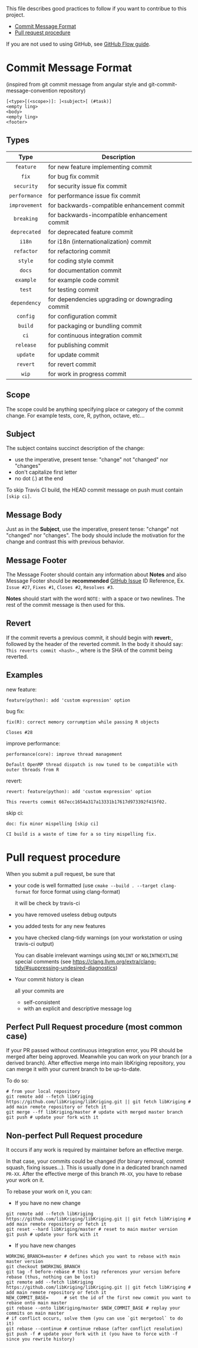 This file describes good practices to follow if you want to contribue to this project.

* [Commit Message Format](#commit-message-format)
* [Pull request procedure](#pull-request-procedure)

If you are not used to using GitHub, see [GitHub Flow guide](docs/GitHubFlow.md).

# Commit Message Format
(inspired from git commit message from angular style and git-commit-message-convention repository)

```
[<type>[(<scope>)]: ]<subject>[ (#task)]
<empty ling>
<body>
<empty ling>
<footer>
```

## Types

| Type          | Description |
|:-------------:|-------------|
| `feature`     | for new feature implementing commit |
| `fix`         | for bug fix commit |
| `security`    | for security issue fix commit |
| `performance` | for performance issue fix commit |
| `improvement` | for backwards-compatible enhancement commit |
| `breaking`    | for backwards-incompatible enhancement commit |
| `deprecated`  | for deprecated feature commit |
| `i18n`        | for i18n (internationalization) commit |
| `refactor`    | for refactoring commit |
| `style`       | for coding style commit |
| `docs`        | for documentation commit |
| `example`     | for example code commit |
| `test`        | for testing commit |
| `dependency`  | for dependencies upgrading or downgrading commit |
| `config`      | for configuration commit |
| `build`       | for packaging or bundling commit |
| `ci`          | for continuous integration commit |
| `release`     | for publishing commit |
| `update`      | for update commit |
| `revert`      | for revert commit |
| `wip`         | for work in progress commit |

## Scope
The scope could be anything specifying place or category of the commit change.
For example tests, core, R, python, octave, etc...

## Subject
The subject contains succinct description of the change:

* use the imperative, present tense: "change" not "changed" nor "changes"
* don't capitalize first letter
* no dot (.) at the end

To skip Travis CI build, the HEAD commit message on push must contain `[skip ci]`.

## Message Body
Just as in the **Subject**, use the imperative, present tense: "change" not "changed" nor "changes". 
The body should include the motivation for the change and contrast this with previous behavior.

## Message Footer
The Message Footer should contain any information about **Notes** and also Message Footer 
should be **recommended** [GitHub Issue](https://github.com/features#issues) ID Reference, 
Ex. `Issue #27`, `Fixes #1`, `Closes #2`, `Resolves #3`.

**Notes** should start with the word `NOTE:` with a space or two newlines. 
The rest of the commit message is then used for this.


## Revert
If the commit reverts a previous commit, it should begin with **revert:**, 
followed by the header of the reverted commit. In the body it should say: 
`This reverts commit <hash>.`, where <hash> is the SHA of the commit being reverted.

## Examples

new feature:
```
feature(python): add 'custom expression' option
```

bug fix:
```
fix(R): correct memory corrumption while passing R objects

Closes #28
```

improve performance:
```
performance(core): improve thread management

Default OpenMP thread dispatch is now tuned to be compatible with outer threads from R 
```

revert:
```
revert: feature(python): add 'custom expression' option

This reverts commit 667ecc1654a317a13331b17617d973392f415f02.
```

skip ci:
```
doc: fix minor mispelling [skip ci]

CI build is a waste of time for a so tiny mispelling fix. 
```

# Pull request procedure

When you submit a pull request, be sure that 
* your code is well formatted (use `cmake --build . --target clang-format` for force format using clang-format)
  
  it will be check by travis-ci
  
* you have removed useless debug outputs

* you added tests for any new features

* you have checked clang-tidy warnings (on your workstation or using travis-ci output)
  
  You can disable irrelevant warnings using `NOLINT` or `NOLINTNEXTLINE` special comments (see https://clang.llvm.org/extra/clang-tidy/#suppressing-undesired-diagnostics)
  
* Your commit history is clean

  all your commits are 
  * self-consistent
  * with an explicit and descriptive message log
  
## Perfect Pull Request procedure (most common case)

If your PR passed without continuous integration error, you PR should be merged after being approved. 
Meanwhile you can work on your branch (or a derived branch). After effective merge into main libKriging repository, you can merge it with your current branch to be up-to-date.

To do so:
```
# from your local repository
git remote add --fetch libKriging https://github.com/libKriging/libKriging.git || git fetch libKriging # add main remote repository or fetch it
git merge --ff libKriging/master # update with merged master branch
git push # update your fork with it
```

## Non-perfect Pull Request procedure

It occurs if any work is required by maintainer before an effective merge. 

In that case, your commits could be changed (for binary removal, commit squash, fixing issues...). 
This is usually done in a dedicated branch named `PR-XX`. After the effective merge of this branch `PR-XX`, you have to rebase your work on it.

To rebase your work on it, you can:

* If you have no new change
```
git remote add --fetch libKriging https://github.com/libKriging/libKriging.git || git fetch libKriging # add main remote repository or fetch it
git reset --hard libKriging/master # reset to main master version
git push # update your fork with it
```

* If you have new changes

```
WORKING_BRANCH=master # defines which you want to rebase with main master version
git checkout $WORKING_BRANCH
git tag -f before-rebase # this tag references your version before rebase (thus, nothing can be lost)
git remote add --fetch libKriging https://github.com/libKriging/libKriging.git || git fetch libKriging # add main remote repository or fetch it
NEW_COMMIT_BASE=      # set the id of the first new commit you want to rebase onto main master
git rebase --onto libKriging/master $NEW_COMMIT_BASE # replay your commits on main master
# if conflict occurs, solve them (you can use `git mergetool` to do it)
git rebase --continue # continue rebase (after conflict resolution) 
git push -f # update your fork with it (you have to force with -f since you rewrite history)
```
